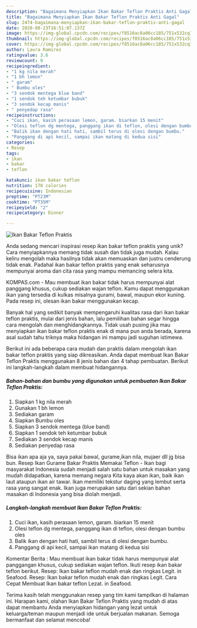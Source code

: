 ```yaml
---
description: "Bagaimana Menyiapkan Ikan Bakar Teflon Praktis Anti Gagal"
title: "Bagaimana Menyiapkan Ikan Bakar Teflon Praktis Anti Gagal"
slug: 2474-bagaimana-menyiapkan-ikan-bakar-teflon-praktis-anti-gagal
date: 2020-08-23T16:51:07.137Z
image: https://img-global.cpcdn.com/recipes/f8516ac8a06cc185/751x532cq70/ikan-bakar-teflon-praktis-foto-resep-utama.jpg
thumbnail: https://img-global.cpcdn.com/recipes/f8516ac8a06cc185/751x532cq70/ikan-bakar-teflon-praktis-foto-resep-utama.jpg
cover: https://img-global.cpcdn.com/recipes/f8516ac8a06cc185/751x532cq70/ikan-bakar-teflon-praktis-foto-resep-utama.jpg
author: Laura Ramirez
ratingvalue: 3.6
reviewcount: 9
recipeingredient:
- "1 kg nila merah"
- "1 bh lemon"
- " garam"
- " Bumbu oles"
- "3 sendok mentega blue band"
- "1 sendok teh ketumbar bubuk"
- "3 sendok kecap manis"
- " penyedap rasa"
recipeinstructions:
- "Cuci ikan, kasih perasaan lemon, garam. biarkan 15 menit"
- "Olesi teflon dg mentega, panggang ikan di teflon, olesi dengan bumbu oles"
- "Balik ikan dengan hati hati, sambil terus di olesi dengan bumbu."
- "Panggang di api kecil, sampai ikan matang di kedua sisi"
categories:
- Resep
tags:
- ikan
- bakar
- teflon

katakunci: ikan bakar teflon 
nutrition: 178 calories
recipecuisine: Indonesian
preptime: "PT23M"
cooktime: "PT35M"
recipeyield: "2"
recipecategory: Dinner

---
```



![Ikan Bakar Teflon Praktis](https://img-global.cpcdn.com/recipes/f8516ac8a06cc185/751x532cq70/ikan-bakar-teflon-praktis-foto-resep-utama.jpg)

Anda sedang mencari inspirasi resep ikan bakar teflon praktis yang unik? Cara menyiapkannya memang tidak susah dan tidak juga mudah. Kalau keliru mengolah maka hasilnya tidak akan memuaskan dan justru cenderung tidak enak. Padahal ikan bakar teflon praktis yang enak seharusnya mempunyai aroma dan cita rasa yang mampu memancing selera kita.

KOMPAS.com - Mau membuat ikan bakar tidak harus mempunyai alat panggang khusus, cukup sediakan wajan teflon. Kamu dapat menggunakan ikan yang tersedia di kulkas misalnya gurami, bawal, maupun ekor kuning. Pada resep ini, olesan ikan bakar menggunakan kecap.

Banyak hal yang sedikit banyak mempengaruhi kualitas rasa dari ikan bakar teflon praktis, mulai dari jenis bahan, lalu pemilihan bahan segar hingga cara mengolah dan menghidangkannya. Tidak usah pusing jika mau menyiapkan ikan bakar teflon praktis enak di mana pun anda berada, karena asal sudah tahu triknya maka hidangan ini mampu jadi suguhan istimewa.


Berikut ini ada beberapa cara mudah dan praktis dalam mengolah ikan bakar teflon praktis yang siap dikreasikan. Anda dapat membuat Ikan Bakar Teflon Praktis menggunakan 8 jenis bahan dan 4 tahap pembuatan. Berikut ini langkah-langkah dalam membuat hidangannya.

<!--inarticleads1-->

##### Bahan-bahan dan bumbu yang digunakan untuk pembuatan Ikan Bakar Teflon Praktis:

1. Siapkan 1 kg nila merah
1. Gunakan 1 bh lemon
1. Sediakan  garam
1. Siapkan  Bumbu oles
1. Siapkan 3 sendok mentega (blue band)
1. Siapkan 1 sendok teh ketumbar bubuk
1. Sediakan 3 sendok kecap manis
1. Sediakan  penyedap rasa


Bisa ikan apa aja ya, saya pakai bawal, gurame,ikan nila, mujaer dll jg bisa bun. Resep Ikan Gurame Bakar Praktis Memakai Teflon - Ikan bagi masyarakat Indonesia sudah menjadi salah satu bahan untuk masakan yang mudah didapatkan, karena memang negara Kita kaya akan ikan, baik ikan laut ataupun ikan air tawar. Ikan memiliki tekstur daging yang lembut serta rasa yang sangat enak. Ikan juga merupakan satu dari sekian bahan masakan di Indonesia yang bisa diolah menjadi. 

<!--inarticleads2-->

##### Langkah-langkah membuat Ikan Bakar Teflon Praktis:

1. Cuci ikan, kasih perasaan lemon, garam. biarkan 15 menit
1. Olesi teflon dg mentega, panggang ikan di teflon, olesi dengan bumbu oles
1. Balik ikan dengan hati hati, sambil terus di olesi dengan bumbu.
1. Panggang di api kecil, sampai ikan matang di kedua sisi


Komentar Berita : Mau membuat ikan bakar tidak harus mempunyai alat panggangan khusus, cukup sediakan wajan teflon. Ikuti resep ikan bakar teflon berikut. Resep: Ikan bakar teflon mudah enak dan ringkas Legit. in Seafood. Resep: Ikan bakar teflon mudah enak dan ringkas Legit. Cara Cepat Membuat Ikan bakar teflon Lezat. in Seafood. 

Terima kasih telah menggunakan resep yang tim kami tampilkan di halaman ini. Harapan kami, olahan Ikan Bakar Teflon Praktis yang mudah di atas dapat membantu Anda menyiapkan hidangan yang lezat untuk keluarga/teman maupun menjadi ide untuk berjualan makanan. Semoga bermanfaat dan selamat mencoba!
